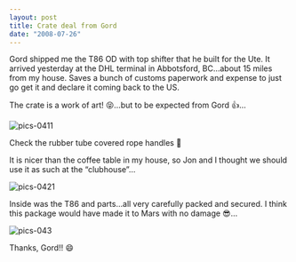 ```yaml
---
layout: post
title: Crate deal from Gord
date: "2008-07-26"
---
```


Gord shipped me the T86 OD with top shifter that he built for the Ute. It arrived yesterday at the DHL terminal in Abbotsford, BC…about 15 miles from my house. Saves a bunch of customs paperwork and expense to just go get it and declare it coming back to the US.

The crate is a work of art! 😝…but to be expected from Gord 👍…

![](http://www.studeute.com/wp-content/uploads/2008/12/pics-0411.jpg "pics-0411")

Check the rubber tube covered rope handles 😬

It is nicer than the coffee table in my house, so Jon and I thought we should use it as such at the “clubhouse”…

![](http://www.studeute.com/wp-content/uploads/2008/12/pics-0421.jpg "pics-0421")

Inside was the T86 and parts…all very carefully packed and secured. I think this package would have made it to Mars with no damage 😎…

![](http://www.studeute.com/wp-content/uploads/2008/12/pics-043.jpg "pics-043")

Thanks, Gord!! 😄
